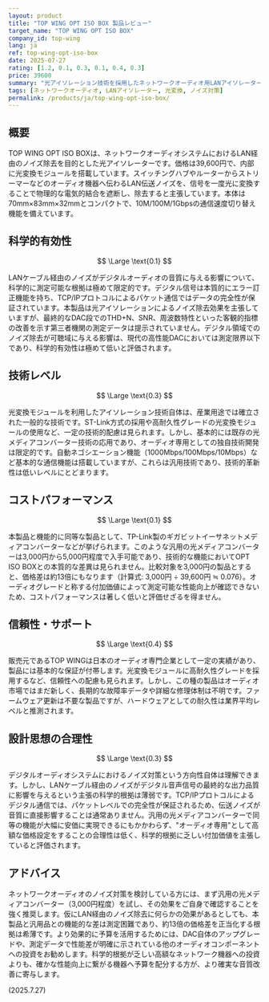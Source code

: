 ```yaml
---
layout: product
title: "TOP WING OPT ISO BOX 製品レビュー"
target_name: "TOP WING OPT ISO BOX"
company_id: top-wing
lang: ja
ref: top-wing-opt-iso-box
date: 2025-07-27
rating: [1.2, 0.1, 0.3, 0.1, 0.4, 0.3]
price: 39600
summary: "光アイソレーション技術を採用したネットワークオーディオ用LANアイソレーターですが、約4万円という価格に対して科学的根拠と費用対効果の両面で重大な問題があります。"
tags: [ネットワークオーディオ, LANアイソレーター, 光変換, ノイズ対策]
permalink: /products/ja/top-wing-opt-iso-box/
---
```


## 概要

TOP WING OPT ISO BOXは、ネットワークオーディオシステムにおけるLAN経由のノイズ除去を目的とした光アイソレーターです。価格は39,600円で、内部に光変換モジュールを搭載しています。スイッチングハブやルーターからストリーマーなどのオーディオ機器へ伝わるLAN伝送ノイズを、信号を一度光に変換することで物理的な電気的結合を遮断し、除去すると主張しています。本体は70mm×83mm×32mmとコンパクトで、10M/100M/1Gbpsの通信速度切り替え機能を備えています。

## 科学的有効性

$$ \Large \text{0.1} $$

LANケーブル経由のノイズがデジタルオーディオの音質に与える影響について、科学的に測定可能な根拠は極めて限定的です。デジタル信号は本質的にエラー訂正機能を持ち、TCP/IPプロトコルによるパケット通信ではデータの完全性が保証されています。本製品は光アイソレーションによるノイズ除去効果を主張していますが、最終的なDAC段でのTHD+N、SNR、周波数特性といった客観的指標の改善を示す第三者機関の測定データは提示されていません。デジタル領域でのノイズ除去が可聴域に与える影響は、現代の高性能DACにおいては測定限界以下であり、科学的有効性は極めて低いと評価されます。

## 技術レベル

$$ \Large \text{0.3} $$

光変換モジュールを利用したアイソレーション技術自体は、産業用途では確立された一般的な技術です。ST-Link方式の採用や高耐久性グレードの光変換モジュールの使用など、一定の技術的配慮は見られます。しかし、基本的には既存の光メディアコンバーター技術の応用であり、オーディオ専用としての独自技術開発は限定的です。自動ネゴシエーション機能（1000Mbps/100Mbps/10Mbps）など基本的な通信機能は搭載していますが、これらは汎用技術であり、技術的革新性は低いレベルにとどまります。

## コストパフォーマンス

$$ \Large \text{0.1} $$

本製品と機能的に同等な製品として、TP-Link製のギガビットイーサネットメディアコンバーターなどが挙げられます。このような汎用の光メディアコンバーターは3,000円から5,000円程度で入手可能であり、技術的な機能においてOPT ISO BOXとの本質的な差異は見られません。比較対象を3,000円の製品とすると、価格差は約13倍にもなります（計算式: 3,000円 ÷ 39,600円 ≒ 0.076）。オーディオグレードと称する付加価値によって測定可能な性能向上が確認できないため、コストパフォーマンスは著しく低いと評価せざるを得ません。

## 信頼性・サポート

$$ \Large \text{0.4} $$

販売元であるTOP WINGは日本のオーディオ専門企業として一定の実績があり、製品には基本的な保証が付帯します。光変換モジュールに高耐久性グレードを採用するなど、信頼性への配慮も見られます。しかし、この種の製品はオーディオ市場ではまだ新しく、長期的な故障率データや詳細な修理体制は不明です。ファームウェア更新は不要な製品ですが、ハードウェアとしての耐久性は業界平均レベルと推測されます。

## 設計思想の合理性

$$ \Large \text{0.3} $$

デジタルオーディオシステムにおけるノイズ対策という方向性自体は理解できます。しかし、LANケーブル経由のノイズがデジタル音声信号の最終的な出力品質に影響を与えるという主張の科学的根拠は薄弱です。TCP/IPプロトコルによるデジタル通信では、パケットレベルでの完全性が保証されるため、伝送ノイズが音質に直接影響することは通常ありません。汎用の光メディアコンバーターで同等の機能が大幅に安価に実現できるにもかかわらず、"オーディオ専用"として高額な価格設定をすることの合理性は低く、科学的根拠に乏しい付加価値を主張していると評価されます。

## アドバイス

ネットワークオーディオのノイズ対策を検討している方には、まず汎用の光メディアコンバーター（3,000円程度）を試し、その効果をご自身で確認することを強く推奨します。仮にLAN経由のノイズ除去に何らかの効果があるとしても、本製品と汎用品との機能的な差は測定困難であり、約13倍の価格差を正当化する根拠は希薄です。より効果的に予算を活用するためには、DAC自体のアップグレードや、測定データで性能差が明確に示されている他のオーディオコンポーネントへの投資をお勧めします。科学的根拠が乏しい高額なネットワーク機器への投資よりも、確かな性能向上に繋がる機器へ予算を配分する方が、より確実な音質改善に寄与します。

(2025.7.27)
